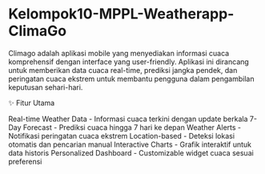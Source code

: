 # Kelompok10-MPPL-Weatherapp-ClimaGo
Climago adalah aplikasi mobile yang menyediakan informasi cuaca komprehensif dengan interface yang user-friendly. Aplikasi ini dirancang untuk memberikan data cuaca real-time, prediksi jangka pendek, dan peringatan cuaca ekstrem untuk membantu pengguna dalam pengambilan keputusan sehari-hari.

✨ Fitur Utama

Real-time Weather Data - Informasi cuaca terkini dengan update berkala
7-Day Forecast - Prediksi cuaca hingga 7 hari ke depan
Weather Alerts - Notifikasi peringatan cuaca ekstrem
Location-based - Deteksi lokasi otomatis dan pencarian manual
Interactive Charts - Grafik interaktif untuk data historis
Personalized Dashboard - Customizable widget cuaca sesuai preferensi

